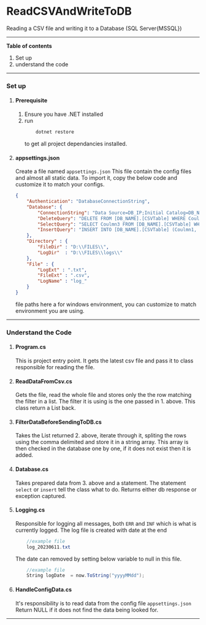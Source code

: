 # ReadCSVAndWriteToDB
Reading a CSV file and writing it to a Database (SQL Server{MSSQL})

---
**Table of contents**
1. Set up
2. understand the code
---
### Set up 
1. #### Prerequisite
    1. Ensure you have .NET installed
    1. run 
        ```c#
            dotnet restore
        ``` 
        to get all project dependancies installed.

2. #### appsettings.json
    Create a file named `appsettings.json`
    This file contain the config files and almost all static data.
    To import it, copy the below code and customize it to match your configs.

    ```json
    {
        "Authentication": "DatabaseConnectionString",
        "Database": {
            "ConnectionString": "Data Source=DB_IP;Initial Catalog=DB_NAME;User ID=DB_USER;Password=DB_PASSWORD",
            "DeleteQuery": "DELETE FROM [DB_NAME].[CSVTable] WHERE Coulmn7 < @value0",
            "SelectQuery": "SELECT Coulmn3 FROM [DB_NAME].[CSVTable] WHERE Coulmn3 = @value0",
            "InsertQuery": "INSERT INTO [DB_NAME].[CSVTable] (Coulmn1, Coulmn2, Coulmn3, Coulmn4, Coulmn5, Coulmn6) VALUES (@Value0,@Value1,@Value2,@Value3,@Value4,@Value5)"
        },
        "Directory" : {
            "FileDir" : "D:\\FILES\\",
            "LogDir"  : "D:\\FILES\\logs\\"
        },
        "File" : {
            "LogExt" : ".txt",
            "FileExt" : ".csv",
            "LogName" : "log_"
        }
    }
    ```
    file paths here a for windows environment, you can customize to match environment you are using.
---
### Understand the Code
1. #### Program.cs
    This is project entry point.
    It gets the latest csv file and pass it to class responsible for reading the file.

2. #### ReadDataFromCsv.cs
    Gets the file, read the whole file and stores only the the row matching the filter in a list.
    The filter it is using is the one passed in 1. above.
    This class return a List back.

3. #### FilterDataBeforeSendingToDB.cs
    Takes the List returned 2. above, iterate through it, spliting the rows using the comma delimited and store it in a string array.
    This array is then checked in the database one by one, if it does not exist then it is added.

4. #### Database.cs
    Takes prepared data from 3. above and a statement.
    The statement `select` or `insert` tell the class what to do.
    Returns either db response or exception captured.

5. #### Logging.cs
    Responsible for logging all messages, both `ERR` and `INF` which is what is currently logged.
    The log file is created with date at the end
    ```c#
        //example file
        log_20230611.txt
    ```    
    The date can removed by setting below variable to null in this file.
    ```c#
        //example file
        String logDate  = now.ToString("yyyyMMdd");
    ```

6. #### HandleConfigData.cs
    It's responsibility is to read data from the config file `appsettings.json`
    Return NULL if it does not find the data being looked for.
---
